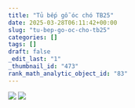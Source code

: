 ```yaml
---
title: "Tủ bếp gỗ óc chó TB25"
date: 2025-03-28T06:11:42+00:00
slug: "tu-bep-go-oc-cho-tb25"
categories: []
tags: []
draft: false
_edit_last: "1"
_thumbnail_id: "473"
rank_math_analytic_object_id: "83"
---
```

![](https://romax.vn/wp-content/uploads/2025/03/tu-bep-go-oc-cho-tb25-1-1280x780.webp) ![](https://romax.vn/wp-content/uploads/2025/03/tu-bep-go-oc-cho-tb25-2-1280x720.webp)